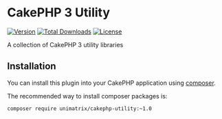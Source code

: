 # CakePHP 3 Utility

[![Version](https://img.shields.io/packagist/v/unimatrix/cakephp-utility.svg?style=flat-square)](https://packagist.org/packages/unimatrix/cakephp-utility)
[![Total Downloads](https://img.shields.io/packagist/dt/unimatrix/cakephp-utility.svg?style=flat-square)](https://packagist.org/packages/unimatrix/cakephp-utility/stats)
[![License](https://img.shields.io/packagist/l/unimatrix/cakephp-utility.svg?style=flat-square)](LICENSE.txt)

A collection of CakePHP 3 utility libraries

## Installation

You can install this plugin into your CakePHP application using [composer](http://getcomposer.org).

The recommended way to install composer packages is:

```
composer require unimatrix/cakephp-utility:~1.0
```
